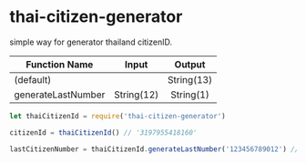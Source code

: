 # thai-citizen-generator
simple way for generator thailand citizenID.

| Function Name       | Input         | Output        |
| ----------------- |:-------------:|:-------------:|  
| (default)           |               | String(13)    | 
| generateLastNumber  | String(12)    | String(1)    | 



```js
let thaiCitizenId = require('thai-citizen-generator')

citizenId = thaiCitizenId() // '3197955418160'

lastCitizenNumber = thaiCitizenId.generateLastNumber('123456789012') // '1'


```
